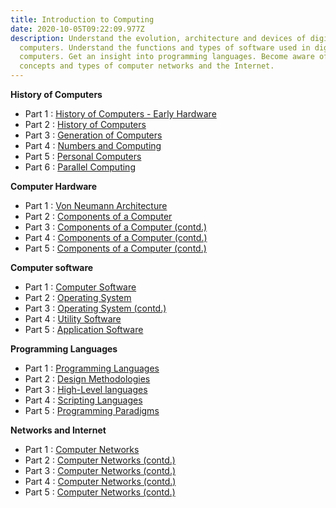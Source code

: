 ```yaml
---
title: Introduction to Computing
date: 2020-10-05T09:22:09.977Z
description: Understand the evolution, architecture and devices of digital
  computers. Understand the functions and types of software used in digital
  computers. Get an insight into programming languages. Become aware of the
  concepts and types of computer networks and the Internet.
---
```

**History of Computers**

* Part 1 : [History of Computers - Early Hardware](pdfs/Unit-1-Class-01.pdf)
* Part 2 : [History of Computers](pdfs/Unit-1-Class-02.pdf)
* Part 3 : [Generation of Computers](pdfs/Unit-1-Class-03.pdf)
* Part 4 : [Numbers and Computing](pdfs/Unit-1-Class-04.pdf)
* Part 5 : [Personal Computers](pdfs/Unit-1-Class-05.pdf)
* Part 6 : [Parallel Computing](pdfs/Unit-1-Class-06.pdf)

**Computer Hardware**

* Part 1 : [Von Neumann Architecture](pdfs/Unit-2-Class-01.pdf)
* Part 2 : [Components of a Computer](pdfs/Unit-2-Class-02.pdf)
* Part 3 : [Components of a Computer (contd.)](pdfs/Unit-2-Class-03.pdf)
* Part 4 : [Components of a Computer (contd.)](pdfs/Unit-2-Class-04.pdf)
* Part 5 : [Components of a Computer (contd.)](pdfs/Unit-2-Class-05a.pdf)

**Computer software**

* Part 1 : [Computer Software](pdfs/Unit-3-Class-01.pdf)
* Part 2 : [Operating System](pdfs/Unit-3-Class-02.pdf)
* Part 3 : [Operating System (contd.)](pdfs/Unit-3-Class-03.pdf)
* Part 4 : [Utility Software](pdfs/Unit-3-Class-04.pdf)
* Part 5 : [Application Software](pdfs/Unit-3-Class-05a.pdf)

**Programming Languages**

* Part 1 : [Programming Languages](pdfs/Unit-4-Class-01.pdf)
* Part 2 : [Design Methodologies](pdfs/Unit-4-Class-02.pdf)
* Part 3 : [High-Level languages](pdfs/Unit-4-Class-03.pdf)
* Part 4 : [Scripting Languages](pdfs/Unit-4-Class-04.pdf)
* Part 5 : [Programming Paradigms](pdfs/Unit-4-Class-05.pdf)

**Networks and Internet**

* Part 1 : [Computer Networks](pdfs/Unit-5-Class-01.pdf)
* Part 2 : [Computer Networks (contd.)](pdfs/Unit-5-Class-02.pdf)
* Part 3 : [Computer Networks (contd.)](pdfs/Unit-5-Class-03.pdf) 
* Part 4 : [Computer Networks (contd.)](pdfs/Unit-5-Class-04.pdf)
* Part 5 : [Computer Networks (contd.)](pdfs/Unit-5-Class-05.pdf)